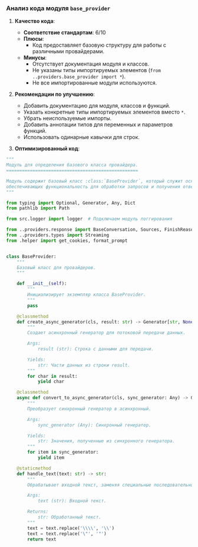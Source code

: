 ### **Анализ кода модуля `base_provider`**

1. **Качество кода**:
   - **Соответствие стандартам**: 6/10
   - **Плюсы**:
     - Код предоставляет базовую структуру для работы с различными провайдерами.
   - **Минусы**:
     - Отсутствует документация модуля и классов.
     - Не указаны типы импортируемых элементов (`from ..providers.base_provider import *`).
     - Не все импортированные модули используются.

2. **Рекомендации по улучшению**:
   - Добавить документацию для модуля, классов и функций.
   - Указать конкретные типы импортируемых элементов вместо `*`.
   - Убрать неиспользуемые импорты.
   - Добавить аннотации типов для переменных и параметров функций.
   - Использовать одинарные кавычки для строк.

3. **Оптимизированный код**:

```python
"""
Модуль для определения базового класса провайдера.
==================================================

Модуль содержит базовый класс :class:`BaseProvider`, который служит основой для создания различных провайдеров,
обеспечивающих функциональность для обработки запросов и получения ответов.
"""

from typing import Optional, Generator, Any, Dict
from pathlib import Path

from src.logger import logger  # Подключаем модуль логгирования

from ..providers.response import BaseConversation, Sources, FinishReason
from ..providers.types import Streaming
from .helper import get_cookies, format_prompt


class BaseProvider:
    """
    Базовый класс для провайдеров.
    """

    def __init__(self):
        """
        Инициализирует экземпляр класса BaseProvider.
        """
        pass

    @classmethod
    def create_async_generator(cls, result: str) -> Generator[str, None, None]:
        """
        Создает асинхронный генератор для потоковой передачи данных.

        Args:
            result (str): Строка с данными для передачи.

        Yields:
            str: Части данных из строки result.
        """
        for char in result:
            yield char

    @classmethod
    async def convert_to_async_generator(cls, sync_generator: Any) -> Generator[str, None, None]:
        """
        Преобразует синхронный генератор в асинхронный.

        Args:
            sync_generator (Any): Синхронный генератор.

        Yields:
            str: Значения, полученные из синхронного генератора.
        """
        for item in sync_generator:
            yield item

    @staticmethod
    def handle_text(text: str) -> str:
        """
        Обрабатывает входной текст, заменяя специальные последовательности символов.

        Args:
            text (str): Входной текст.

        Returns:
            str: Обработанный текст.
        """
        text = text.replace('\\\\', '\\')
        text = text.replace('\"', '"')
        return text